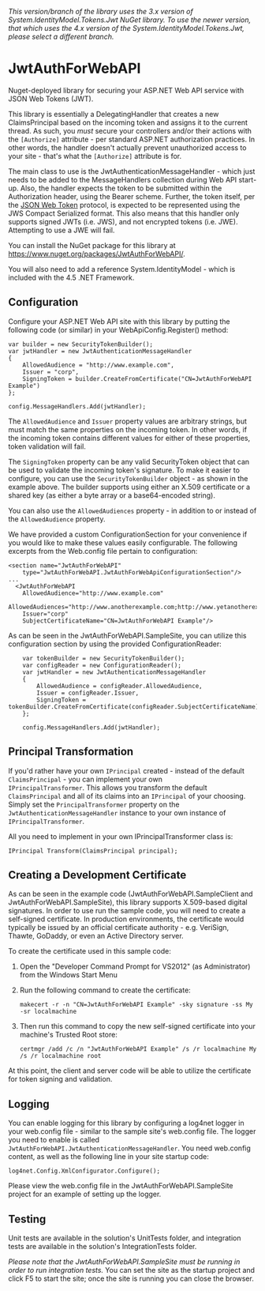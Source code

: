 *This version/branch of the library uses the 3.x version of System.IdentityModel.Tokens.Jwt NuGet library. To use the newer version, that which uses the 4.x version of the System.IdentityModel.Tokens.Jwt, please select a different branch.*


JwtAuthForWebAPI
================

Nuget-deployed library for securing your ASP.NET Web API service with JSON Web Tokens (JWT).

This library is essentially a DelegatingHandler that creates a new ClaimsPrincipal based on the incoming token and assigns it to the current 
thread. As such, you *must* secure your controllers and/or their actions with the `[Authorize]` attribute - per standard ASP.NET authorization practices. In 
other words, the handler doesn't actually prevent unauthorized access to your site - that's what the `[Authorize]` attribute is for.

The main class to use is the JwtAuthenticationMessageHandler - which just needs to be added to the MessageHandlers collection during Web API start-up. Also,
the handler expects the token to be submitted within the Authorization header, using the Bearer scheme. Further, the token itself, per the 
[JSON Web Token](http://self-issued.info/docs/draft-ietf-oauth-json-web-token.html) protocol, is expected to be represented using the JWS Compact 
Serialized format. This also means that this handler only supports signed JWTs (i.e. JWS), and not encrypted tokens (i.e. JWE). Attempting to use
a JWE will fail.

You can install the NuGet package for this library at https://www.nuget.org/packages/JwtAuthForWebAPI/.

You will also need to add a reference System.IdentityModel - which is included with the 4.5 .NET Framework.


Configuration
-------------

Configure your ASP.NET Web API site with this library by putting the following code (or similar) in your WebApiConfig.Register() method:

    var builder = new SecurityTokenBuilder();
    var jwtHandler = new JwtAuthenticationMessageHandler
    {
        AllowedAudience = "http://www.example.com",
        Issuer = "corp",
        SigningToken = builder.CreateFromCertificate("CN=JwtAuthForWebAPI Example")
    };

    config.MessageHandlers.Add(jwtHandler);

The `AllowedAudience` and `Issuer` property values are arbitrary strings, but must match the same properties on the incoming token. In 
other words, if the incoming token contains different values for either of these properties, token validation will fail.

The `SigningToken` property can be any valid SecurityToken object that can be used to validate the incoming token's signature. To make it
easier to configure, you can use the `SecurityTokenBuilder` object - as shown in the example above. The builder supports using
either an X.509 certificate or a shared key (as either a byte array or a base64-encoded string).

You can also use the `AllowedAudiences` property - in addition to or instead of the `AllowedAudience` property.

We have provided a custom ConfigurationSection for your convenience if you would like to make these values easily configurable. The following excerpts from the Web.config file pertain to configuration:

    <section name="JwtAuthForWebAPI"
        type="JwtAuthForWebAPI.JwtAuthForWebApiConfigurationSection"/>
    ...
      <JwtAuthForWebAPI
        AllowedAudience="http://www.example.com"
        AllowedAudiences="http://www.anotherexample.com;http://www.yetanotherexample.com"
        Issuer="corp"
        SubjectCertificateName="CN=JwtAuthForWebAPI Example"/>

As can be seen in the JwtAuthForWebAPI.SampleSite, you can utilize this configuration section by using the provided ConfigurationReader:

        var tokenBuilder = new SecurityTokenBuilder();
        var configReader = new ConfigurationReader();
        var jwtHandler = new JwtAuthenticationMessageHandler
        {
            AllowedAudience = configReader.AllowedAudience,
            Issuer = configReader.Issuer,
            SigningToken = tokenBuilder.CreateFromCertificate(configReader.SubjectCertificateName),
        };

        config.MessageHandlers.Add(jwtHandler);


Principal Transformation
------------------------

If you'd rather have your own `IPrincipal` created - instead of the default `ClaimsPrincipal` - you can implement your own  
`IPrincipalTransformer`. This allows you transform the default `ClaimsPrincipal` and all of its claims into an `IPrincipal` of your
choosing. Simply set the `PrincipalTransformer` property on the `JwtAuthenticationMessageHandler` instance to your own instance 
of `IPrincipalTransformer`. 

All you need to implement in your own IPrincipalTransformer class is:

	IPrincipal Transform(ClaimsPrincipal principal);


Creating a Development Certificate
----------------------------------

As can be seen in the example code (JwtAuthForWebAPI.SampleClient and JwtAuthForWebAPI.SampleSite), this library supports X.509-based
digital signatures. In order to use run the sample code, you will need to create a self-signed certificate. In production environments, the
certificate would typically be issued by an official certificate authority - e.g. VeriSign, Thawte, GoDaddy, or even an Active Directory 
server. 

To create the certificate used in this sample code:

1. Open the "Developer Command Prompt for VS2012" (as Administrator) from the Windows Start Menu
1. Run the following command to create the certificate:

    `makecert -r -n "CN=JwtAuthForWebAPI Example" -sky signature -ss My -sr localmachine`

1. Then run this command to copy the new self-signed certificate into your machine's Trusted Root store:

    `certmgr /add /c /n "JwtAuthForWebAPI Example" /s /r localmachine My /s /r localmachine root`

At this point, the client and server code will be able to utilize the certificate for token signing and validation.


Logging
-------

You can enable logging for this library by configuring a log4net logger in your web.config file - similar to the sample site's
web.config file. The logger you need to enable is called `JwtAuthForWebAPI.JwtAuthenticationMessageHandler`. You need web.config 
content, as well as the following line in your site startup code:

    log4net.Config.XmlConfigurator.Configure();

Please view the web.config file in the JwtAuthForWebAPI.SampleSite project for an example of setting up the logger.

Testing
-------

Unit tests are available in the solution's UnitTests folder, and integration tests are available in the solution's IntegrationTests folder.

*Please note that the JwtAuthForWebAPI.SampleSite must be running in order to run integration tests.* You can set the site as the startup project and click F5 to start the site; once the site is running you can close the browser.
